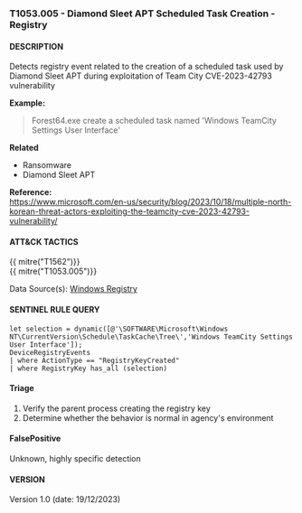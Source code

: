 ### T1053.005 - Diamond Sleet APT Scheduled Task Creation - Registry
  

####  DESCRIPTION  
Detects registry event related to the creation of a scheduled task used by Diamond Sleet APT during exploitation of Team City CVE-2023-42793 vulnerability

**Example:**  
> Forest64.exe create a scheduled task named 'Windows TeamCity Settings User Interface'


**Related** <br />
- Ransomware
- Diamond Sleet APT


**Reference:**  
https://www.microsoft.com/en-us/security/blog/2023/10/18/multiple-north-korean-threat-actors-exploiting-the-teamcity-cve-2023-42793-vulnerability/


####  ATT&CK TACTICS  
{{ mitre("T1562")}} <br />
{{ mitre("T1053.005")}}

Data Source(s): [Windows Registry](https://attack.mitre.org/datasources/DS0024/)


#### SENTINEL RULE QUERY   
~~~
let selection = dynamic([@'\SOFTWARE\Microsoft\Windows NT\CurrentVersion\Schedule\TaskCache\Tree\','Windows TeamCity Settings User Interface']);
DeviceRegistryEvents
| where ActionType == "RegistryKeyCreated"
| where RegistryKey has_all (selection) 
~~~


#### Triage  
1. Verify the parent process creating the registry key
2. Determine whether the behavior is normal in agency's environment 


#### FalsePositive  
Unknown, highly specific detection  

#### VERSION  
Version 1.0 (date: 19/12/2023)